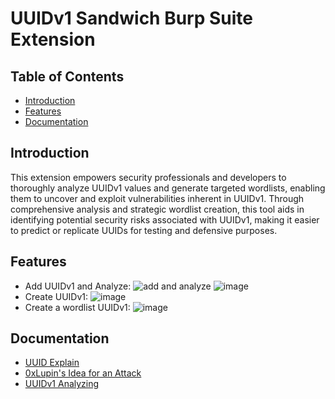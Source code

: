 # UUIDv1 Sandwich Burp Suite Extension
## Table of Contents
- [Introduction](#introduction)
- [Features](#features)
- [Documentation](#documentation)
## Introduction
This extension empowers security professionals and developers to thoroughly analyze UUIDv1 values and generate targeted wordlists, enabling them to uncover and exploit vulnerabilities inherent in UUIDv1. Through comprehensive analysis and strategic wordlist creation, this tool aids in identifying potential security risks associated with UUIDv1, making it easier to predict or replicate UUIDs for testing and defensive purposes.
## Features
- Add UUIDv1 and Analyze:
![add and analyze](https://github.com/user-attachments/assets/91c66d8c-411c-4970-b973-8c8e65713a78)
![image](https://github.com/user-attachments/assets/2cae8e38-e6b6-42e8-b401-251240b98550)
- Create UUIDv1:
![image](https://github.com/user-attachments/assets/bd213912-5a5b-43f7-a434-cc91790013a8)
- Create a wordlist UUIDv1:
![image](https://github.com/user-attachments/assets/7bce318a-8394-423b-94d7-ad926dd36cea)
## Documentation
- [UUID Explain](https://www.uuidtools.com/uuid-versions-explained)
- [0xLupin's Idea for an Attack](https://www.youtube.com/watch?v=Wgo3bGv6KqI)
- [UUIDv1 Analyzing](https://realizesec.com/blog/sandwich-attacks-exploiting-uuid-v1)
